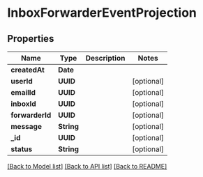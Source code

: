 # InboxForwarderEventProjection

## Properties
Name | Type | Description | Notes
------------ | ------------- | ------------- | -------------
**createdAt** | **Date** |  | 
**userId** | **UUID** |  | [optional] 
**emailId** | **UUID** |  | [optional] 
**inboxId** | **UUID** |  | [optional] 
**forwarderId** | **UUID** |  | [optional] 
**message** | **String** |  | [optional] 
**_id** | **UUID** |  | [optional] 
**status** | **String** |  | [optional] 

[[Back to Model list]](../README#documentation-for-models) [[Back to API list]](../README#documentation-for-api-endpoints) [[Back to README]](../README)


